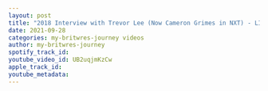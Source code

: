 ```yaml
---
layout: post
title: "2018 Interview with Trevor Lee (Now Cameron Grimes in NXT) - LIVE at Wrestling Media Con"
date: 2021-09-28
categories: my-britwres-journey videos
author: my-britwres-journey
spotify_track_id: 
youtube_video_id: UB2uqjmKzCw
apple_track_id: 
youtube_metadata: 
---
```

